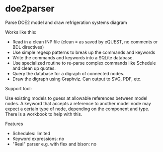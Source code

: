 # doe2parser
Parse DOE2 model and draw refrigeration systems diagram

Works like this:

* Read in a clean INP file (clean = as saved by eQUEST, no comments or BDL directives)
* Use simple regexp patterns to break up the commands and keywords
* Write the commands and keywords into a SQLite database.
* Use specialized routine to re-parse complex commands like Schedule and clean up quotes.
* Query the database for a digraph of connected nodes.
* Draw the digraph using Graphviz. Can output to SVG, PDF, etc.

Support tool:

Use existing models to guess at allowable references between model nodes. A keyword
that accepts a reference to another model node may expect a certain type of node,
depending on the component and type. There is a workbook to help with this.

Features

* Schedules: limited
* Keyword expressions: no
* "Real" parser e.g. with flex and bison: no
